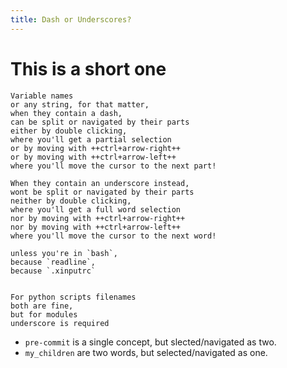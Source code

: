 ```yaml
---
title: Dash or Underscores?
---
```


# This is a short one

```haiku
Variable names
or any string, for that matter,
when they contain a dash,
can be split or navigated by their parts
either by double clicking,
where you'll get a partial selection
or by moving with ++ctrl+arrow-right++
or by moving with ++ctrl+arrow-left++
where you'll move the cursor to the next part!

When they contain an underscore instead,
wont be split or navigated by their parts
neither by double clicking,
where you'll get a full word selection
nor by moving with ++ctrl+arrow-right++
nor by moving with ++ctrl+arrow-left++
where you'll move the cursor to the next word!

unless you're in `bash`,
because `readline`,
because `.xinputrc`


For python scripts filenames
both are fine,
but for modules
underscore is required
```


* `pre-commit` is a single concept, but slected/navigated as two.
* `my_children` are two words, but selected/navigated as one.

